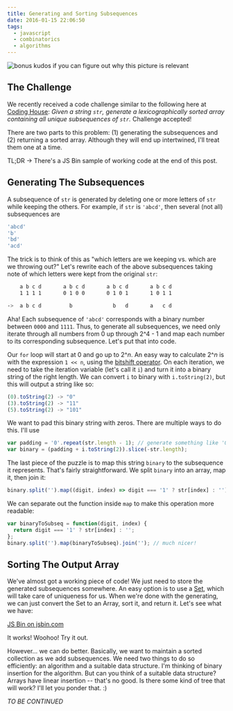 ```yaml
---
title: Generating and Sorting Subsequences
date: 2016-01-15 22:06:50
tags:
  - javascript 
  - combinatorics
  - algorithms
---
```


<img src="/blog/css/images/PascalTriangle.jpg" alt="bonus kudos if you can figure out why this picture is relevant">

## The Challenge

We recently received a code challenge similar to the following here at [Coding House](https://codinghouse.co/): _Given a string `str`, generate a lexicographically sorted array containing all unique subsequences of `str`._ Challenge accepted!

There are two parts to this problem: (1) generating the subsequences and (2) returning a sorted array. Although they will end up intertwined, I'll treat them one at a time.

TL;DR &rarr; There's a JS Bin sample of working code at the end of this post.

## Generating The Subsequences

A subsequence of `str` is generated by deleting one or more letters of `str` while keeping the others. For example, if `str` is `'abcd'`, then several (not all) subsequences are

```javascript
'abcd'
'b'
'bd'
'acd'
```

The trick is to think of this as "which letters are we keeping vs. which are we throwing out?" Let's rewrite each of the above subsequences taking note of which letters were kept from the original `str`:

```bash
    a b c d       a b c d       a b c d       a b c d
    1 1 1 1       0 1 0 0       0 1 0 1       1 0 1 1

->  a b c d         b             b   d       a   c d
```

Aha! Each subsequence of `'abcd'` corresponds with a binary number between `0000` and `1111`. Thus, to generate all subsequences, we need only iterate through all numbers from 0 up through 2^4 - 1 and map each number to its corresponding subsequence. Let's put that into code.

Our `for` loop will start at 0 and go up to 2^*n*. An easy way to calculate 2^*n* is with the expression `1 << n`, using the [bitshift operator](https://developer.mozilla.org/en-US/docs/Web/JavaScript/Reference/Operators/Bitwise_Operators). On each iteration, we need to take the iteration variable (let's call it `i`) and turn it into a binary string of the right length. We can convert `i` to binary with `i.toString(2)`, but this will output a string like so:

```javascript
(0).toString(2) -> "0"
(3).toString(2) -> "11"
(5).toString(2) -> "101"
```

We want to pad this binary string with zeros. There are multiple ways to do this. I'll use

```javascript
var padding = '0'.repeat(str.length - 1); // generate something like '000'
var binary = (padding + i.toString(2)).slice(-str.length);
```

The last piece of the puzzle is to map this string `binary` to the subsequence it represents. That's fairly straightforward. We split `binary` into an array, map it, then join it:

```javascript
binary.split('').map((digit, index) => digit === '1' ? str[index] : '').join('')
```

We can separate out the function inside `map` to make this operation more readable:

```javascript
var binaryToSubseq = function(digit, index) {
  return digit === '1' ? str[index] : '';
};
binary.split('').map(binaryToSubseq).join(''); // much nicer!
```

## Sorting The Output Array

We've almost got a working piece of code! We just need to store the generated subsequences somewhere. An easy option is to use a [Set](https://developer.mozilla.org/en-US/docs/Web/JavaScript/Reference/Global_Objects/Set), which will take care of uniqueness for us. When we're done with the generating, we can just convert the Set to an Array, sort it, and return it. Let's see what we have:

<a class="jsbin-embed" href="http://jsbin.com/zulobe/embed?js">JS Bin on jsbin.com</a><script src="http://static.jsbin.com/js/embed.min.js?3.35.9"></script>

It works! Woohoo! Try it out.

However... we can do better. Basically, we want to maintain a sorted collection as we add subsequences. We need two things to do so efficiently: an algorithm and a suitable data structure. I'm thinking of binary insertion for the algorithm. But can you think of a suitable data structure? Arrays have linear insertion -- that's no good. Is there some kind of tree that will work? I'll let you ponder that. :)

_TO BE CONTINUED_
